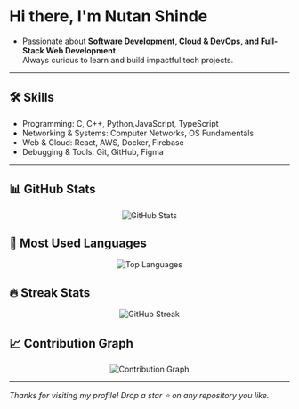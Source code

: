 # Hi there, I'm Nutan Shinde 

- Passionate about **Software Development, Cloud & DevOps, and Full-Stack Web Development**.      
Always curious to learn and build impactful tech projects.        
---      
## 🛠️ Skills  
- Programming: C, C++, Python,JavaScript, TypeScript 
- Networking & Systems: Computer Networks, OS Fundamentals   
- Web & Cloud: React, AWS, Docker, Firebase 
- Debugging & Tools: Git, GitHub, Figma 
---
   
## 📊 GitHub Stats
<p align="center">
  <img src="https://github-readme-stats.vercel.app/api?username=nutanshinde1&show_icons=true&theme=tokyonight&hide_border=true" alt="GitHub Stats" />
</p>

## 📌 Most Used Languages
<p align="center">
  <img src="https://github-readme-stats.vercel.app/api/top-langs/?username=nutanshinde1&layout=compact&theme=tokyonight&hide_border=true" alt="Top Languages" />
</p>

## 🔥 Streak Stats
<p align="center">
  <img src="https://github-readme-streak-stats.herokuapp.com?user=nutanshinde1&theme=tokyonight&hide_border=true" alt="GitHub Streak" />
</p>

## 📈 Contribution Graph

<p align="center">
  <img src="https://github-readme-activity-graph.vercel.app/graph?username=nutanshinde1&theme=react-dark&hide_border=true&area=true" alt="Contribution Graph" />
</p>

---


_Thanks for visiting my profile! Drop a star ⭐ on any repository you like._
